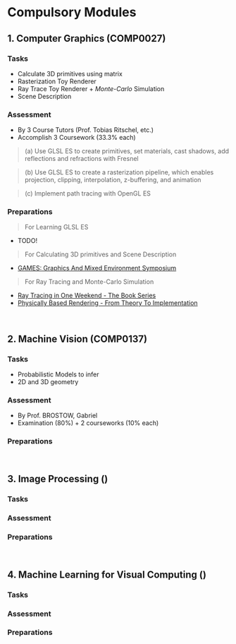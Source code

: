 # Compulsory Modules

## 1. Computer Graphics (COMP0027)

###  Tasks
* Calculate 3D primitives using matrix
* Rasterization Toy Renderer
* Ray Trace Toy Renderer + _Monte-Carlo_ Simulation
* Scene Description

### Assessment
* By 3 Course Tutors (Prof. Tobias Ritschel, etc.)
* Accomplish 3 Coursework (33.3% each)
> (a) Use GLSL ES to create primitives, set materials, cast shadows, add reflections and refractions with Fresnel

> (b) Use GLSL ES to create a rasterization pipeline, which enables projection, clipping, interpolation, z-buffering, and animation

> (c) Implement path tracing with OpenGL ES

### Preparations
> For Learning GLSL ES
* TODO!
  
> For Calculating 3D primitives and Scene Description
* [GAMES: Graphics And Mixed Environment Symposium](https://games-cn.org/previouswebinar-ppt/)

> For Ray Tracing and Monte-Carlo Simulation
* [Ray Tracing in One Weekend - The Book Series](https://raytracing.github.io/)
* [Physically Based Rendering - From Theory To Implementation](https://pbrt.org/)

<br>

## 2. Machine Vision (COMP0137)

### Tasks
* Probabilistic Models to infer
* 2D and 3D geometry


### Assessment
* By Prof. BROSTOW, Gabriel
* Examination (80%) + 2 courseworks (10% each)


### Preparations


<br>

## 3. Image Processing ()

### Tasks 

### Assessment

### Preparations

<br>

## 4. Machine Learning for Visual Computing ()

### Tasks 

### Assessment

### Preparations